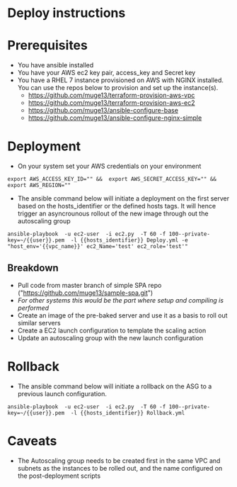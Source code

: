 # Deploy instructions 
# Prerequisites
- You have ansible installed
- You have your AWS ec2 key pair, access_key and Secret key
- You have a RHEL 7 instance provisioned on AWS with NGINX installed. You can use the repos below to provision and set up the instance(s).
    - https://github.com/muge13/terraform-provision-aws-vpc
    - https://github.com/muge13/terraform-provision-aws-ec2
    - https://github.com/muge13/ansible-configure-base
    - https://github.com/muge13/ansible-configure-nginx-simple 
# Deployment
- On your system set your AWS credentials on your environment
```
export AWS_ACCESS_KEY_ID="" &&  export AWS_SECRET_ACCESS_KEY="" && export AWS_REGION=""
```

- The ansible command below will initiate a deployment on the first server based on the hosts_identifier or the defined hosts tags. It will hence trigger an asyncrounous rollout of the new image through out the autoscaling group
```
ansible-playbook  -u ec2-user  -i ec2.py  -T 60 -f 100--private-key=~/{{user}}.pem  -l {{hosts_identifier}} Deploy.yml -e "host_env='{{vpc_name}}' ec2_Name='test' ec2_role='test'"
```
## Breakdown
- Pull code from master branch of simple SPA repo ("https://github.com/muge13/sample-spa.git")
- *For other systems this would be the part where setup and compiling is performed*
- Create an image of the pre-baked server and use it as a basis to roll out similar servers
- Create a EC2 launch configuration to template the scaling action
- Update an autoscaling group with the new launch configuration
# Rollback
- The ansible command below will initiate a rollback on the ASG to a previous launch configuration. 
```
ansible-playbook  -u ec2-user  -i ec2.py  -T 60 -f 100--private-key=~/{{user}}.pem  -l {{hosts_identifier}} Rollback.yml
```

# Caveats
- The Autoscaling group needs to be created first in the same VPC and subnets as the instances to be rolled out, and the name configured on the post-deployment scripts
